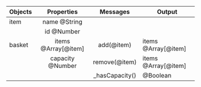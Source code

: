 | Objects | Properties | Messages | Output |
| - | :-: | :-: | - |
| item  | name @String
|| id @Number
| basket | items @Array[@item]| add(@item) | items @Array[@item]
|| capacity @Number| remove(@item) | items @Array[@item]
||| _hasCapacity() | @Boolean